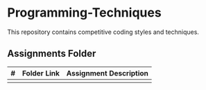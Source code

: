 # Programming-Techniques
This repository contains competitive coding styles and techniques.
##  Assignments Folder

|   #   | Folder Link | Assignment Description |
| :---: | ----------- | ---------------------- |
|       |             |                        |
